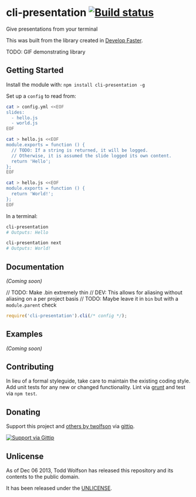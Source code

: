 # cli-presentation [![Build status](https://travis-ci.org/twolfson/cli-presentation.png?branch=master)](https://travis-ci.org/twolfson/cli-presentation)

Give presentations from your terminal

This was built from the library created in [Develop Faster][].

[Develop Faster]: https://github.com/twolfson/develop-faster-presentation

TODO: GIF demonstrating library

## Getting Started
Install the module with: `npm install cli-presentation -g`

Set up a `config` to read from:

```bash
cat > config.yml <<EOF
slides:
  - hello.js
  - world.js
EOF

cat > hello.js <<EOF
module.exports = function () {
  // TODO: If a string is returned, it will be logged.
  // Otherwise, it is assumed the slide logged its own content.
  return 'Hello';
};
EOF

cat > hello.js <<EOF
module.exports = function () {
  return 'World!';
};
EOF
```

In a terminal:

```bash
cli-presentation
# Outputs: Hello

cli-presentation next
# Outputs: World!
```

## Documentation
_(Coming soon)_

// TODO: Make .bin extremely thin
// DEV: This allows for aliasing without aliasing on a per project basis
// TODO: Maybe leave it in `bin` but with a `module.parent` check

```js
require('cli-presentation').cli(/* config */);
```

## Examples
_(Coming soon)_

## Contributing
In lieu of a formal styleguide, take care to maintain the existing coding style. Add unit tests for any new or changed functionality. Lint via [grunt](https://github.com/gruntjs/grunt) and test via `npm test`.

## Donating
Support this project and [others by twolfson][gittip] via [gittip][].

[![Support via Gittip][gittip-badge]][gittip]

[gittip-badge]: https://rawgithub.com/twolfson/gittip-badge/master/dist/gittip.png
[gittip]: https://www.gittip.com/twolfson/

## Unlicense
As of Dec 06 2013, Todd Wolfson has released this repository and its contents to the public domain.

It has been released under the [UNLICENSE][].

[UNLICENSE]: UNLICENSE
